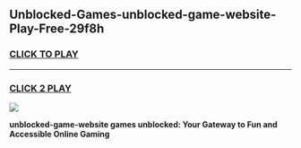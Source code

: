 
## Unblocked-Games-unblocked-game-website-Play-Free-29f8h
<h3>
<a href="https://premium76.site?title=unblocked-game-website&ref=10A">CLICK TO PLAY</a></h3>
<hr>

<h3>
<a href="https://premium76.site?title=unblocked-game-website&ref=10A">CLICK 2 PLAY</a>
  
</h3>

<a href="https://premium76.site?title=unblocked-game-website&ref=10A"><img src="https://clearcache.store/games.png"></a>


**unblocked-game-website games unblocked: Your Gateway to Fun and Accessible Online Gaming**
